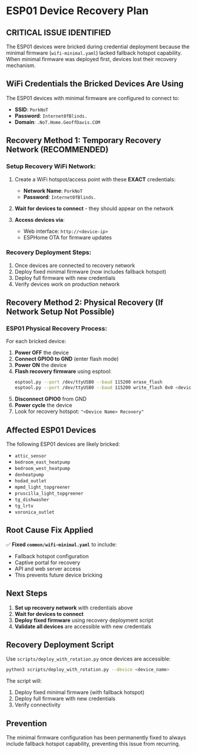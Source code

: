 # ESP01 Device Recovery Plan

## CRITICAL ISSUE IDENTIFIED

The ESP01 devices were bricked during credential deployment because the minimal firmware (`wifi-minimal.yaml`) lacked fallback hotspot capability. When minimal firmware was deployed first, devices lost their recovery mechanism.

## WiFi Credentials the Bricked Devices Are Using

The ESP01 devices with minimal firmware are configured to connect to:

- **SSID**: `PorkNoT`
- **Password**: `Internet0fBlinds.`
- **Domain**: `.NoT.Home.GeoffDavis.COM`

## Recovery Method 1: Temporary Recovery Network (RECOMMENDED)

### Setup Recovery WiFi Network:
1. Create a WiFi hotspot/access point with these **EXACT** credentials:
   - **Network Name**: `PorkNoT`
   - **Password**: `Internet0fBlinds.`

2. **Wait for devices to connect** - they should appear on the network

3. **Access devices via**:
   - Web interface: `http://<device-ip>`
   - ESPHome OTA for firmware updates

### Recovery Deployment Steps:
1. Once devices are connected to recovery network
2. Deploy fixed minimal firmware (now includes fallback hotspot)
3. Deploy full firmware with new credentials
4. Verify devices work on production network

## Recovery Method 2: Physical Recovery (If Network Setup Not Possible)

### ESP01 Physical Recovery Process:
For each bricked device:

1. **Power OFF** the device
2. **Connect GPIO0 to GND** (enter flash mode)
3. **Power ON** the device
4. **Flash recovery firmware** using esptool:
   ```bash
   esptool.py --port /dev/ttyUSB0 --baud 115200 erase_flash
   esptool.py --port /dev/ttyUSB0 --baud 115200 write_flash 0x0 <device>-recovery.bin
   ```
5. **Disconnect GPIO0** from GND
6. **Power cycle** the device
7. Look for recovery hotspot: `"<Device Name> Recovery"`

## Affected ESP01 Devices

The following ESP01 devices are likely bricked:
- `attic_sensor`
- `bedroom_east_heatpump`
- `bedroom_west_heatpump`
- `denheatpump`
- `hodad_outlet`
- `mpmd_light_topgreener`
- `pruscilla_light_topgreener`
- `tg_dishwasher`
- `tg_lrtv`
- `voronica_outlet`

## Root Cause Fix Applied

✅ **Fixed `common/wifi-minimal.yaml`** to include:
- Fallback hotspot configuration
- Captive portal for recovery
- API and web server access
- This prevents future device bricking

## Next Steps

1. **Set up recovery network** with credentials above
2. **Wait for devices to connect**
3. **Deploy fixed firmware** using recovery deployment script
4. **Validate all devices** are accessible with new credentials

## Recovery Deployment Script

Use `scripts/deploy_with_rotation.py` once devices are accessible:
```bash
python3 scripts/deploy_with_rotation.py --device <device_name>
```

The script will:
1. Deploy fixed minimal firmware (with fallback hotspot)
2. Deploy full firmware with new credentials
3. Verify connectivity

## Prevention

The minimal firmware configuration has been permanently fixed to always include fallback hotspot capability, preventing this issue from recurring.